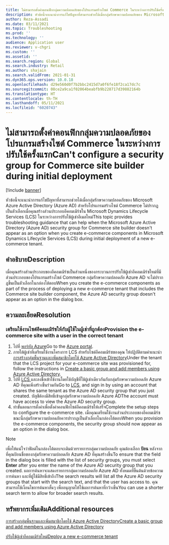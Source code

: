 ```yaml
---
title: ไม่สามารถตั้งค่าคอนฟิกกลุ่มความปลอดภัยของโปรแกรมสร้างไซต์ Commerce ในระหว่างการปรับใช้ครั้งแรก
description: หัวข้อนี้จะแนะนําการแก้ไขปัญหาที่สามารถช่วยได้เมื่อกลุ่มรักษาความปลอดภัยของ Microsoft Azure Active Directory (Azure AD) สําหรับโปรแกรมสร้างไซต์ Commerce ไม่ปรากฏเป็นตัวเลือกเมื่อคุณสร้างส่วนประกอบอีคอมเมิร์ซใน Microsoft Dynamics Lifecycle Services (LCS) ในระหว่างการปรับใช้ผู้เช่าอีเมลใหม่
author: Reza-Assadi
ms.date: 03/11/2021
ms.topic: Troubleshooting
ms.prod: ''
ms.technology: ''
audience: Application user
ms.reviewer: v-chgri
ms.custom: ''
ms.assetid: ''
ms.search.region: Global
ms.search.industry: Retail
ms.author: shajain
ms.search.validFrom: 2021-01-31
ms.dyn365.ops.version: 10.0.18
ms.openlocfilehash: d29e560d0f7b2bbc2415d7a0f6fe18f2ca17dc7c
ms.sourcegitcommit: 08ce2a9ca1f02064beabfb9b228717d39882164b
ms.translationtype: HT
ms.contentlocale: th-TH
ms.lasthandoff: 05/11/2021
ms.locfileid: "6020743"
---
```

# <a name="cant-configure-a-security-group-for-commerce-site-builder-during-initial-deployment"></a><span data-ttu-id="2ee60-103">ไม่สามารถตั้งค่าคอนฟิกกลุ่มความปลอดภัยของโปรแกรมสร้างไซต์ Commerce ในระหว่างการปรับใช้ครั้งแรก</span><span class="sxs-lookup"><span data-stu-id="2ee60-103">Can't configure a security group for Commerce site builder during initial deployment</span></span>

[!include [banner](../../includes/banner.md)]

<span data-ttu-id="2ee60-104">หัวข้อนี้จะแนะนําการแก้ไขปัญหาที่สามารถช่วยได้เมื่อกลุ่มรักษาความปลอดภัยของ Microsoft Azure Active Directory (Azure AD) สําหรับโปรแกรมสร้างไซต์ Commerce ไม่ปรากฏเป็นตัวเลือกเมื่อคุณสร้างส่วนประกอบอีคอมเมิร์ซใน Microsoft Dynamics Lifecycle Services (LCS) ในระหว่างการปรับใช้ผู้เช่าอีเมลใหม่</span><span class="sxs-lookup"><span data-stu-id="2ee60-104">This topic provides troubleshooting guidance that can help when the Microsoft Azure Active Directory (Azure AD) security group for Commerce site builder doesn't appear as an option when you create e-commerce components in Microsoft Dynamics Lifecycle Services (LCS) during initial deployment of a new e-commerce tenant.</span></span>

## <a name="description"></a><span data-ttu-id="2ee60-105">คำอธิบาย</span><span class="sxs-lookup"><span data-stu-id="2ee60-105">Description</span></span>

<span data-ttu-id="2ee60-106">เมื่อคุณสร้างส่วนประกอบของอีคอมเมิร์ซเป็นส่วนหนึ่งของกระบวนการปรับใช้ผู้เช่าอีคอมเมิร์ซใหม่ที่มีส่วนประกอบของโปรแกรมสร้างไซต์ Commerce กลุ่มรักษาความปลอดภัย Azure AD จะไม่ปรากฎขึ้นเป็นตัวเลือกในกล่องโต้ตอบ</span><span class="sxs-lookup"><span data-stu-id="2ee60-106">When you create the e-commerce components as part of the process of deploying a new e-commerce tenant that includes the Commerce site builder component, the Azure AD security group doesn't appear as an option in the dialog box.</span></span>

## <a name="resolution"></a><span data-ttu-id="2ee60-107">ความละเอียด</span><span class="sxs-lookup"><span data-stu-id="2ee60-107">Resolution</span></span>

### <a name="provision-the-e-commerce-site-with-a-user-in-the-correct-tenant"></a><span data-ttu-id="2ee60-108">เตรียมใช้งานไซต์อีคอมเมิร์ซให้กับผู้ใช้ในผู้เช่าที่ถูกต้อง</span><span class="sxs-lookup"><span data-stu-id="2ee60-108">Provision the e-commerce site with a user in the correct tenant</span></span>

1. <span data-ttu-id="2ee60-109">ไปที่ [พอร์ทัล Azure](https://portal.azure.com/)</span><span class="sxs-lookup"><span data-stu-id="2ee60-109">Go to the [Azure portal](https://portal.azure.com/).</span></span>
1. <span data-ttu-id="2ee60-110">ภายใต้ผู้เช่าที่เตรียมใช้งานโครงการ LCS สำหรับไซต์อีคอมเมิร์ซของคุณ ให้ปฏิบัติตามคําแนะนํา [การสร้างกลุ่มพื้นฐานและเพิ่มสมาชิกโดยใช้ Azure Active Directory](/azure/active-directory/fundamentals/active-directory-groups-create-azure-portal)</span><span class="sxs-lookup"><span data-stu-id="2ee60-110">Under the tenant that the LCS project for your e-commerce site was provisioned for, follow the instructions in [Create a basic group and add members using Azure Active Directory](/azure/active-directory/fundamentals/active-directory-groups-create-azure-portal).</span></span>
1. <span data-ttu-id="2ee60-111">ไปที่ [LCS ](https://lcs.dynamics.com/) และลงชื่อเข้าใช้งานโดยใช้บัญชีที่ใช้ผู้เช่าเดียวกันกับกลุ่มรักษาความปลอดภัย Azure AD ที่คุณเพิ่งสร้างขึ้นร่วมกัน</span><span class="sxs-lookup"><span data-stu-id="2ee60-111">Go to [LCS](https://lcs.dynamics.com/), and sign in by using an account that shares the same tenant as the Azure AD security group that you just created.</span></span> <span data-ttu-id="2ee60-112">บัญชีต้องมีสิทธิ์เข้าดูกลุ่มรักษาความปลอดภัย Azure AD</span><span class="sxs-lookup"><span data-stu-id="2ee60-112">The account must have access to view the Azure AD security group.</span></span>
1. <span data-ttu-id="2ee60-113">ทำขั้นตอนการตั้งค่าเพื่อตั้งค่าคอนฟิกไซต์อีคอมเมิร์ซให้เสร็จ</span><span class="sxs-lookup"><span data-stu-id="2ee60-113">Complete the setup steps to configure the e-commerce site.</span></span> <span data-ttu-id="2ee60-114">เมื่อคุณเตรียมใช้งานส่วนประกอบของอีคอมเมิร์ซ ขณะนี้กลุ่มรักษาความปลอดภัยควรปรากฏเป็นตัวเลือกในกล่องโต้ตอบ</span><span class="sxs-lookup"><span data-stu-id="2ee60-114">When you provision the e-commerce components, the security group should now appear as an option in the dialog box.</span></span>

> [!NOTE]
> <span data-ttu-id="2ee60-115">เพื่อให้แน่ใจว่าฟิลด์ในกล่องโต้ตอบจะเติมด้วยรายการกลุ่มความปลอดภัย คุณต้องเลือก **ป้อน** หลังจากที่คุณป้อนชื่อของกลุ่มรักษาความปลอดภัย Azure AD ที่คุณสร้างขึ้น</span><span class="sxs-lookup"><span data-stu-id="2ee60-115">To ensure that the field in the dialog box is filled with the list of security groups, you must select **Enter** after you enter the name of the Azure AD security group that you created.</span></span> <span data-ttu-id="2ee60-116">ผลการค้นหาจะแสดงรายการกลุ่มความปลอดภัย Azure AD ทั้งหมดที่ขึ้นต้นด้วยข้อความการค้นหา และที่ผู้ใช้มีสิทธิ์เข้าถึง</span><span class="sxs-lookup"><span data-stu-id="2ee60-116">The search results will list all the Azure AD security groups that start with the search text, and that the user has access to.</span></span> <span data-ttu-id="2ee60-117">คุณสามารถใช้เงื่อนไขการค้นหาสั้นๆ เพื่ออนุญาตให้ใช้ผลการค้นหาที่กว้างขึ้น</span><span class="sxs-lookup"><span data-stu-id="2ee60-117">You can use a shorter search term to allow for broader search results.</span></span>

## <a name="additional-resources"></a><span data-ttu-id="2ee60-118">ทรัพยากรเพิ่มเติม</span><span class="sxs-lookup"><span data-stu-id="2ee60-118">Additional resources</span></span>

[<span data-ttu-id="2ee60-119">การสร้างกลุ่มพื้นฐานและเพิ่มสมาชิกโดยใช้ Azure Active Directory</span><span class="sxs-lookup"><span data-stu-id="2ee60-119">Create a basic group and add members using Azure Active Directory</span></span>](/azure/active-directory/fundamentals/active-directory-groups-create-azure-portal)

[<span data-ttu-id="2ee60-120">ปรับใช้ผู้เช่าอีคอมเมิร์ซใหม่</span><span class="sxs-lookup"><span data-stu-id="2ee60-120">Deploy a new e-commerce tenant</span></span>](../deploy-ecommerce-site.md)